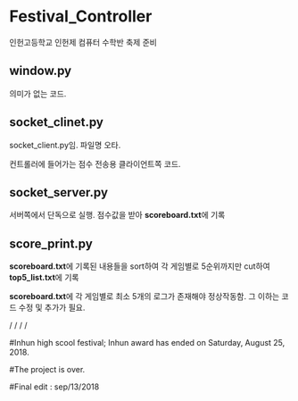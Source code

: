 # Festival_Controller

인헌고등학교
인헌제 컴퓨터 수학반 축제 준비

window.py
-------------
의미가 없는 코드.


socket_clinet.py
-------------
socket_client.py임. 파일명 오타.

컨트롤러에 들어가는 점수 전송용 클라이언트쪽 코드.


socket_server.py
-------------
서버쪽에서 단독으로 실행. 점수값을 받아 **scoreboard.txt**에 기록



score_print.py
-------------
**scoreboard.txt**에 기록된 내용들을 sort하여 각 게임별로 5순위까지만 cut하여 **top5_list.txt**에 기록

**scoreboard.txt**에 각 게임별로 최소 5개의 로그가 존재해야 정상작동함. 그 이하는 코드 수정 및 추가가 필요.

/
/
/
/

#Inhun high scool festival; Inhun award has ended on Saturday, August 25, 2018.

#The project is over.

#Final edit : sep/13/2018
